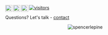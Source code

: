 [![visitors](https://komarev.com/ghpvc/?username=spencerlepine&style=flat)](https://github.com/spencerlepine)
<a href="https://medium.com/@spencerlepine">
  <img align="left" alt="Spencer Lepine Medium" width="22px" src="https://camo.githubusercontent.com/a583b5ce3b463c784cb87592b3da7b9b9d014d7a16adfff04b91cb1452ae4ca2/68747470733a2f2f6564656e742e6769746875622e696f2f537570657254696e7949636f6e732f696d616765732f7376672f6d656469756d2e737667" />
</a>
<a href="https://twitter.com/spencerlepine">
  <img align="left" alt="Spencer Lepine Twitter" width="22px" src="https://raw.githubusercontent.com/peterthehan/peterthehan/master/assets/twitter.svg" />
</a>
<a href="https://www.linkedin.com/in/spencer-lepine/">
  <img align="left" alt="Spencer Lepine LinkedIn" width="22px" src="https://raw.githubusercontent.com/peterthehan/peterthehan/master/assets/linkedin.svg" />
</a>

Questions? Let's talk - [contact](mailto:contact@spencerlepine.com)

<p align="center"> <img src="https://github-readme-stats.vercel.app/api?username=spencerlepine&show_icons=true&theme=gotham" alt="spencerlepine" />

<!-- Social Badges -->
<!-- [![Views](https://komarev.com/ghpvc/?username=spencerlepine&style=flat)](https://github.com/spencerlepine) -->
<!-- [![GitHub:spencerlepine](https://img.shields.io/github/followers/spencerlepine?label=follow&style=social)](https://github.com/spencerlepine) -->
<!-- [![Twitter:spencerlepine](https://img.shields.io/twitter/follow/spencerlepine?style=social)](https://twitter.com/spencerlepine) -->
<!-- [![Linkedin:Spencer Lepine](https://img.shields.io/badge/-Spencer_Lepine-blue?style=flat-square&logo=Linkedin&logoColor=white&link=https://www.linkedin.com/in/spencer-lepine/)](https://www.linkedin.com/in/spencerlepine/) -->
